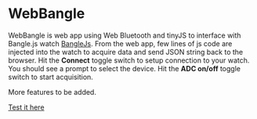 # WebBangle

WebBangle is web app using Web Bluetooth and tinyJS to interface with Bangle.js watch  [BangleJs](https://banglejs.com/).
From the web app, few lines of js code are injected into the watch to acquire data and send JSON string back to the browser. 
Hit the **Connect** toggle switch to setup connection to your watch. You should see a prompt to select the device.
Hit the **ADC on/off** toggle switch to start acquisition.

More features to be added.

[Test it here](https://kristosb.github.io/WebBangle/)